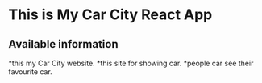 # This is My Car City React App

## Available information

*this my Car City website.
*this site for showing car.
\*people car see their favourite car.
